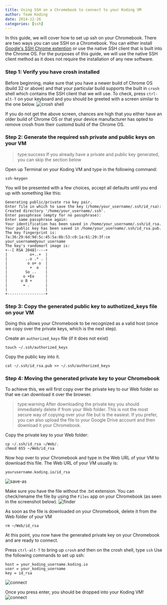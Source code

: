 ```yaml
---
title: Using SSH on a Chromebook to connect to your Koding VM
author: Team Koding
date: 2014-12-26
categories: [ssh]
---
```


In this guide, we will cover how to set up ssh on your Chromebook. There are
two ways you can use SSH on a Chromebook. You can either install [Google's SSH
Chrome extention](https://chrome.google.com/webstore/detail/secure-shell/pnhechapfaindjhompbnflcldabbghjo) 
or use the native SSH client that is built into the Chrome OS. For the purposes
of this guide, we will use the native SSH client method as it does not
require the installation of any new software.

### Step 1: Verify you have crosh installed
Before beginning, make sure that you have a newer build of Chrome OS (build 32 or above)
and that your particular build supports the built in `crosh` shell which contains
the SSH client that we will use. To check, press `ctrl-alt-T` on your keyboard
and you should be greeted with a screen similar to the one below.
![crosh shell](crosh.png)

If you do not get the above screen, chances are high that you either have an older
build of Chrome OS or that your device manufacturer has opted to remove crosh from
their customd build of the Chrome OS.

### Step 2: Generate the required ssh private and public keys on your VM
> type:success
> If you already have a private and public key generated, you can
skip the section below

Open up Terminal on your Koding VM and type in the following command: 
```
ssh-keygen
```
You will be presented with a few choices, accept all defaults until
you end up with something like this:
```
Generating public/private rsa key pair.
Enter file in which to save the key (/home/your_username/.ssh/id_rsa): 
Created directory '/home/your_username/.ssh'.
Enter passphrase (empty for no passphrase): 
Enter same passphrase again: 
Your identification has been saved in /home/your_username/.ssh/id_rsa.
Your public key has been saved in /home/your_username/.ssh/id_rsa.pub.
The key fingerprint is:
7a:36:29:6d:9d:5c:45:5a:8b:53:c0:1a:61:29:3f:ce your_username@your_username
The key's randomart image is:
+--[ RSA 2048]----+
|          o+..+  |
|        ..o .* . |
|         o o+ o  |
|          +  o   |
|        So ..    |
|       o +Eo     |
|      o B +      |
|       = .       |
|                 |
+-----------------+
```

### Step 3: Copy the generated public key to authotized_keys file on your VM
Doing this allows your Chromebook to be recognized as a valid host (once we copy
over the private keys, which is the next step).

Create an `authorized_keys` file (if it does not exist)
```
touch ~/.ssh/authorized_keys
```

Copy the public key into it.

```
cat ~/.ssh/id_rsa.pub >> ~/.ssh/authorized_keys
```

### Step 4: Moving the generated private key to your Chromebook
To achieve this, we will first copy over the private key to
our Web folder so that we can download it over the browser.

> type:warning
> After downloading the private key you should immediately
delete if from your Web folder. This is not the most secure way
of copying over your file but is the easiest. If you prefer, you
can also upload the file to your Google Drive account and then
download it your Chromebook.

Copy the private key to your Web folder:
```
cp ~/.ssh/id_rsa ~/Web/.
chmod 655 ~/Web/id_rsa
```

Now hop over to your Chromebook and type in the Web URL of your VM to
download this file. The Web URL of your VM usually is:
```
yourusername.koding.io/id_rsa
```
![save-as](save-as.png)

Make sure you have the file without the .txt extension. You can check/rename
the file by using the `Files` app on your Chromebook (as seen in the screenshot
below).
![finder](finder.png)

As soon as the file is downloaded on your Chromebook, delete it from
the Web folder of your VM
```
rm ~/Web/id_rsa
```

At this point, you now have the generated private key on your Chromebook
and are ready to connect.

Press `ctrl-alt-T` to bring up `crosh` and then on the crosh shell, type `ssh`
Use the following commands to set up ssh:
```
host = your_koding_username.koding.io
user = your_koding_username
key = id_rsa
```
![connect](connect.png)

Once you press enter, you should be dropped into your Koding VM!
![connect](connected.png)
